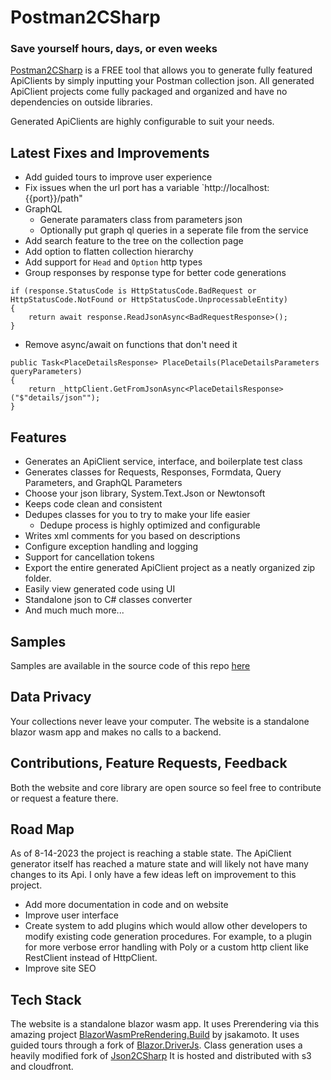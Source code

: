 # Postman2CSharp

### Save yourself hours, days, or even weeks

[Postman2CSharp](https://postman2csharp.com) is a FREE tool that allows you to generate fully featured ApiClients by simply inputting your Postman collection json. All generated ApiClient projects come fully packaged and organized and have no dependencies on outside libraries.

Generated ApiClients are highly configurable to suit your needs.

## Latest Fixes and Improvements
* Add guided tours to improve user experience
* Fix issues when the url port has a variable `http://localhost:{{port}}/path"
* GraphQL
  * Generate paramaters class from parameters json
  * Optionally put graph ql queries in a seperate file from the service
* Add search feature to the tree on the collection page
* Add option to flatten collection hierarchy
* Add support for `Head` and `Option` http types
* Group responses by response type for better code generations
```
if (response.StatusCode is HttpStatusCode.BadRequest or HttpStatusCode.NotFound or HttpStatusCode.UnprocessableEntity)
{
    return await response.ReadJsonAsync<BadRequestResponse>();
}
```
* Remove async/await on functions that don't need it
```
public Task<PlaceDetailsResponse> PlaceDetails(PlaceDetailsParameters queryParameters)
{
    return _httpClient.GetFromJsonAsync<PlaceDetailsResponse>("$"details/json"");
}
```

## Features

* Generates an ApiClient service, interface, and boilerplate test class
* Generates classes for Requests, Responses, Formdata, Query Parameters, and GraphQL Parameters
* Choose your json library, System.Text.Json or Newtonsoft
* Keeps code clean and consistent
* Dedupes classes for you to try to make your life easier
  * Dedupe process is highly optimized and configurable
* Writes xml comments for you based on descriptions
* Configure exception handling and logging
* Support for cancellation tokens
* Export the entire generated ApiClient project as a neatly organized zip folder.
* Easily view generated code using UI
* Standalone json to C# classes converter
* And much much more...

## Samples

Samples are available in the source code of this repo [here](https://github.com/biegehydra/Postman2CSharp/tree/master/samples)

## Data Privacy

Your collections never leave your computer. The website is a standalone blazor wasm app and makes no calls to a backend. 

## Contributions, Feature Requests, Feedback

Both the website and core library are open source so feel free to contribute or request a feature there.

## Road Map

As of 8-14-2023 the project is reaching a stable state. The ApiClient generator itself has reached a mature state and will likely not have many changes to its Api. I only have a few ideas left on improvement to this project.

* Add more documentation in code and on website
* Improve user interface
* Create system to add plugins which would allow other developers to modify existing code generation procedures. For example, to a plugin for more verbose error handling with Poly or a custom http client like RestClient instead of HttpClient.
* Improve site SEO

## Tech Stack

The website is a standalone blazor wasm app. It uses Prerendering via this amazing project [BlazorWasmPreRendering.Build](https://github.com/jsakamoto/BlazorWasmPreRendering.Build) by  jsakamoto. It uses guided tours through a fork of [Blazor.DriverJs](https://github.com/ilsadq/Blazor.DriverJs). Class generation uses a heavily modified fork of [Json2CSharp](https://github.com/Json2CSharp/Json2CSharpCodeGenerator) It is hosted and distributed with s3 and cloudfront.
